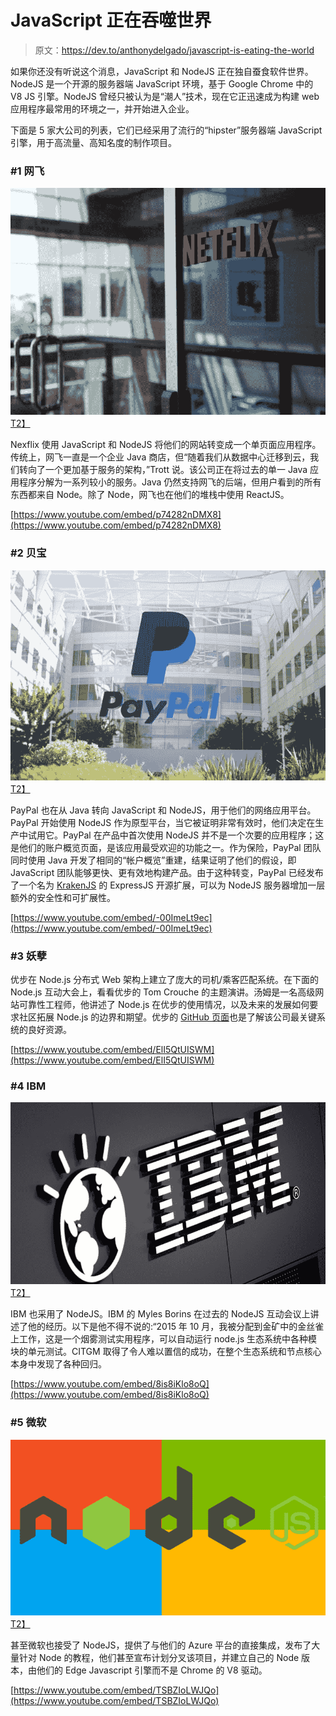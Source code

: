 # JavaScript 正在吞噬世界

> 原文：<https://dev.to/anthonydelgado/javascript-is-eating-the-world>

如果你还没有听说这个消息，JavaScript 和 NodeJS 正在独自蚕食软件世界。NodeJS 是一个开源的服务器端 JavaScript 环境，基于 Google Chrome 中的 V8 JS 引擎。NodeJS 曾经只被认为是“潮人”技术，现在它正迅速成为构建 web 应用程序最常用的环境之一，并开始进入企业。

下面是 5 家大公司的列表，它们已经采用了流行的“hipster”服务器端 JavaScript 引擎，用于高流量、高知名度的制作项目。

### #1 网飞

[![](img/a61b17018f7bc540013179449faaa893.png)T2】](https://res.cloudinary.com/practicaldev/image/fetch/s--L6N5I7Ln--/c_limit%2Cf_auto%2Cfl_progressive%2Cq_auto%2Cw_880/https://media.licdn.com/mpr/mpr/AAEAAQAAAAAAAAjkAAAAJDBlMmY4MjNjLWViYTYtNGYyMi04OGNiLTU0NmUyZTA0YzNkZg.jpg)

Nexflix 使用 JavaScript 和 NodeJS 将他们的网站转变成一个单页面应用程序。传统上，网飞一直是一个企业 Java 商店，但“随着我们从数据中心迁移到云，我们转向了一个更加基于服务的架构，”Trott 说。该公司正在将过去的单一 Java 应用程序分解为一系列较小的服务。Java 仍然支持网飞的后端，但用户看到的所有东西都来自 Node。除了 Node，网飞也在他们的堆栈中使用 ReactJS。

[https://www.youtube.com/embed/p74282nDMX8](https://www.youtube.com/embed/p74282nDMX8)

### #2 贝宝

[![](img/6620423211da02ddcd27f3ab084f1d2d.png)T2】](https://res.cloudinary.com/practicaldev/image/fetch/s--a66qcuN5--/c_limit%2Cf_auto%2Cfl_progressive%2Cq_auto%2Cw_880/https://media.licdn.com/mpr/mpr/AAEAAQAAAAAAAAdgAAAAJDg4ZDdhNWE4LTZiNzgtNDQ0ZS1iZDA1LTJhZjU4YzcwY2U5NA.jpg)

PayPal 也在从 Java 转向 JavaScript 和 NodeJS，用于他们的网络应用平台。PayPal 开始使用 NodeJS 作为原型平台，当它被证明非常有效时，他们决定在生产中试用它。PayPal 在产品中首次使用 NodeJS 并不是一个次要的应用程序；这是他们的账户概览页面，是该应用最受欢迎的功能之一。作为保险，PayPal 团队同时使用 Java 开发了相同的“帐户概览”重建，结果证明了他们的假设，即 JavaScript 团队能够更快、更有效地构建产品。由于这种转变，PayPal 已经发布了一个名为 [KrakenJS](http://krakenjs.com/) 的 ExpressJS 开源扩展，可以为 NodeJS 服务器增加一层额外的安全性和可扩展性。

[https://www.youtube.com/embed/-00ImeLt9ec](https://www.youtube.com/embed/-00ImeLt9ec)

### #3 妖孽

优步在 Node.js 分布式 Web 架构上建立了庞大的司机/乘客匹配系统。在下面的 Node.js 互动大会上，看看优步的 Tom Crouche 的主题演讲。汤姆是一名高级网站可靠性工程师，他讲述了 Node.js 在优步的使用情况，以及未来的发展如何要求社区拓展 Node.js 的边界和期望。优步的 [GitHub 页面](http://uber.github.io/)也是了解该公司最关键系统的良好资源。

[https://www.youtube.com/embed/ElI5QtUISWM](https://www.youtube.com/embed/ElI5QtUISWM)

### #4 IBM

[![](img/4f08142d7f86330cdac2af71a9fdf1c1.png)T2】](https://res.cloudinary.com/practicaldev/image/fetch/s--h_aI_oIa--/c_limit%2Cf_auto%2Cfl_progressive%2Cq_auto%2Cw_880/https://media.licdn.com/mpr/mpr/AAEAAQAAAAAAAAgGAAAAJGRhZDk3ZmM3LTRlOTctNDE5Zi1hY2IwLTUxMWZhMDU5MWJjYg.jpg)

IBM 也采用了 NodeJS。IBM 的 Myles Borins 在过去的 NodeJS 互动会议上讲述了他的经历。以下是他不得不说的:“2015 年 10 月，我被分配到金矿中的金丝雀上工作，这是一个烟雾测试实用程序，可以自动运行 node.js 生态系统中各种模块的单元测试。CITGM 取得了令人难以置信的成功，在整个生态系统和节点核心本身中发现了各种回归。

[https://www.youtube.com/embed/8is8iKlo8oQ](https://www.youtube.com/embed/8is8iKlo8oQ)

### #5 微软

[![](img/31fa0b639af82e93c11f9b9687a6a30c.png)T2】](https://res.cloudinary.com/practicaldev/image/fetch/s--0Zg8JYc5--/c_limit%2Cf_auto%2Cfl_progressive%2Cq_auto%2Cw_880/https://media.licdn.com/mpr/mpr/AAEAAQAAAAAAAAgtAAAAJGFjNGM1MjFkLTJjNmQtNDM0NC04MDAwLTI5MWExMWZiNDM4Mw.jpg)

甚至微软也接受了 NodeJS，提供了与他们的 Azure 平台的直接集成，发布了大量针对 Node 的教程，他们甚至宣布计划分叉该项目，并建立自己的 Node 版本，由他们的 Edge Javascript 引擎而不是 Chrome 的 V8 驱动。

[https://www.youtube.com/embed/TSBZIoLWJQo](https://www.youtube.com/embed/TSBZIoLWJQo)